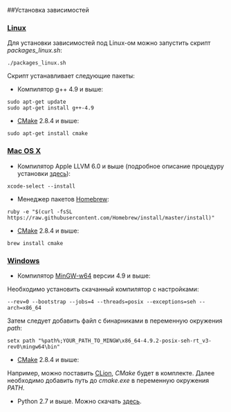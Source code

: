 ##Установка зависимостей
### [Linux](#linux)
Для установки зависимостей под Linux-ом можно запустить скрипт *packages_linux.sh*:
```
./packages_linux.sh
```

Скрипт устанавливает следующие пакеты:
- Компилятор g++ 4.9 и выше:
```
sudo apt-get update
sudo apt-get install g++-4.9
```
- [CMake](https://cmake.org/) 2.8.4 и выше:
```
sudo apt-get install cmake
```

### [Mac OS X](#macosx)
- Компилятор Apple LLVM 6.0 и выше (подробное описание процедуру установки [здесь](http://osxdaily.com/2014/02/12/install-command-line-tools-mac-os-x/)):
```
xcode-select --install
```
- Менеджер пакетов [Homebrew](http://brew.sh/):
```
ruby -e "$(curl -fsSL https://raw.githubusercontent.com/Homebrew/install/master/install)"
```
- [CMake](https://cmake.org/) 2.8.4 и выше:
```
brew install cmake
```

### [Windows](#windows)
- Компилятор [MinGW-w64](http://sourceforge.net/projects/mingw-w64/) версии 4.9 и выше:

Необходимо установить скачанный компилятор с настройками:
```
--rev=0 --bootstrap --jobs=4 --threads=posix --exceptions=seh --arch=x86_64
```
Затем следует добавить файл с бинарниками в переменную окружения *path*:
```
setx path "%path%;YOUR_PATH_TO_MINGW\x86_64-4.9.2-posix-seh-rt_v3-rev0\mingw64\bin"
```

- [CMake](https://cmake.org/) 2.8.4 и выше:

Например, можно поставить [CLion](https://www.jetbrains.com/clion/download/), *CMake* будет в комплекте. Далее необходимо добавить путь до *cmake.exe* в переменную окружения *PATH*.

- Python 2.7 и выше. Можно скачать [здесь](https://www.python.org/downloads/).